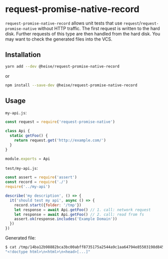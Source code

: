 # request-promise-native-record

`request-promise-native-record` allows unit tests that use `request`/`request-promise-native` without HTTP traffic. The first request is written to the hard disk. Further requests of this type are then handled from the hard disk. You may want to check the generated files into the VCS.

## Installation

```sh
yarn add --dev @heise/request-promise-native-record
```

or

```sh
npm install --save-dev @heise/request-promise-native-record
```

## Usage

`my-api.js`:

```js
const request = require('request-promise-native')

class Api {
  static getFoo() {
    return request.get('http://example.com/')
  }
}

module.exports = Api
```

`test/my-api.js`:

```js
const assert = require('assert')
const record = require('./')
require('../my-api')

describe('my description', () => {
  it('should test my api', async () => {
    record.start({folder: '/tmp'})
    let response = await Api.getFoo() // 1. call: network request
    let response = await Api.getFoo() // 2. call: read from fs
    assert.ok(response.includes('Example Domain'))
  })
})
```

Generated file:

```sh
$ cat /tmp/14ba12b98882bca3bc00abff8735175a2544a9c1aa64794e85503198d84595b5.json 
"<!doctype html>\n<html>\n<head>[...]"
```

